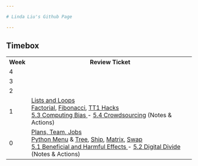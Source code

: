 ```yaml
---

# Linda Liu's Github Page

---
```


## Timebox

<table>
   <tr>
    <th>Week</th>
    <th>Review Ticket</th>
   </tr>
  
   <tr>
    <td>4</td>
    <td></td>
   </tr>
  
   <tr>
    <td>3</td>
    <td></td>
   </tr>
  
   <tr>
    <td>2</td>
      <td><a href="  ">  </a></td>
   </tr>
  
   <tr>
    <td>1</td>
    <td><a href="https://github.com/LindaLiu1202/lindaliu/issues/2">Lists and Loops</a><br>
       <a href="https://replit.com/@linltl135135/lindaliu1202#week1/factorial.py">Factorial</a>, <a href="https://replit.com/@linltl135135/lindaliu1202#week1/fibonacci.py">Fibonacci</a>, <a href="https://replit.com/@linltl135135/lindaliu1202#week1/TT1.py">TT1 Hacks</a><br>
       <a href="https://lindaliu1202.github.io/lindaliu/collegeboard/5.3">5.3 Computing Bias </a>- <a href="https://lindaliu1202.github.io/lindaliu/collegeboard/5.4">5.4 Crowdsourcing</a> (Notes & Actions)</td>
   </tr>
   
   <tr>
    <td>0</td>
    <td><a href="https://github.com/LindaLiu1202/lindaliu/issues/1">Plans, Team, Jobs</a><br>
       <a href="https://replit.com/@linltl135135/lindaliu1202#main.py">Python Menu</a> & <a href="https://replit.com/@linltl135135/lindaliu1202#week0/tree.py">Tree</a>, <a href="https://replit.com/@linltl135135/lindaliu1202#week0/ship.py">Ship</a>, <a href="https://replit.com/@linltl135135/lindaliu1202#week0/matrix.py ">Matrix</a>, <a href="https://replit.com/@linltl135135/lindaliu1202#week0/swap.py">Swap</a><br>
       <a href="https://lindaliu1202.github.io/lindaliu/collegeboard/5.1">5.1 Beneficial and Harmful Effects </a>- <a href="https://lindaliu1202.github.io/lindaliu/collegeboard/5.2">5.2 Digital Divide</a> (Notes & Actions)</td>
   </tr>
